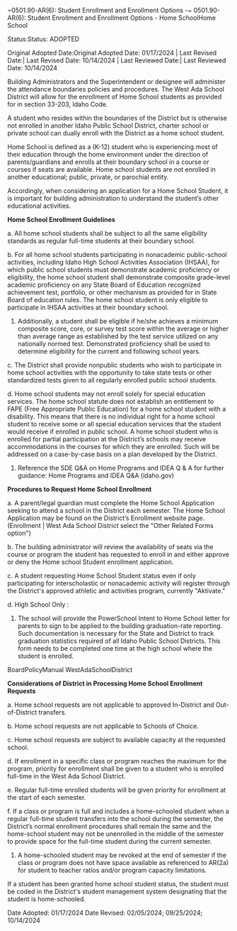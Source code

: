 ~0501.90-AR(6): Student Enrollment and Enrollment Options -~
 0501.90-AR(6): Student Enrollment and Enrollment Options -
Home SchoolHome School


Status:Status: ADOPTED


Original Adopted Date:Original Adopted Date: 01/17/2024 | Last Revised Date:| Last Revised Date: 10/14/2024 | Last Reviewed Date:| Last Reviewed Date: 10/14/2024

Building Administrators and the Superintendent or designee will administer the attendance boundaries policies and
procedures. The West Ada School District will allow for the enrollment of Home School students as provided for in
section 33-203, Idaho Code.

A student who resides within the boundaries of the District but is otherwise not enrolled in another Idaho Public
School District, charter school or private school can dually enroll with the District as a home school student.

Home School is defined as a (K-12) student who is experiencing most of their education through the home
environment under the direction of parents/guardians and enrolls at their boundary school in a course or courses if
seats are available. Home school students are not enrolled in another educational; public, private, or parochial entity.

Accordingly, when considering an application for a Home School Student, it is important for building
administration to understand the student’s other educational activities.

**Home School Enrollment Guidelines**


a. All home school students shall be subject to all the same eligibility standards as regular full-time students at
their boundary school.


b. For all home school students participating in nonacademic public-school activities, including Idaho High School
Activities Association (IHSAA), for which public school students must demonstrate academic proficiency or
eligibility, the home school student shall demonstrate composite grade-level academic proficiency on any State
Board of Education recognized achievement test, portfolio, or other mechanism as provided for in State Board
of education rules. The home school student is only eligible to participate in IHSAA activities at their boundary
school.
1. Additionally, a student shall be eligible if he/she achieves a minimum composite score, core, or survey
test score within the average or higher than average range as established by the test service utilized on
any nationally normed test. Demonstrated proficiency shall be used to determine eligibility for the
current and following school years.


c. The District shall provide nonpublic students who wish to participate in home school activities with the
opportunity to take state tests or other standardized tests given to all regularly enrolled public school students.


d. Home school students may not enroll solely for special education services. The home school statute does not
establish an entitlement to FAPE (Free Appropriate Public Education) for a home school student with a
disability. This means that there is no individual right for a home school student to receive some or all special
education services that the student would receive if enrolled in public school. A home school student who is
enrolled for partial participation at the District’s schools may receive accommodations in the courses for which
they are enrolled. Such will be addressed on a case-by-case basis on a plan developed by the District.
1. Reference the SDE Q&A on Home Programs and IDEA Q & A for further guidance: Home Programs and
IDEA Q&A (idaho.gov)

**Procedures to Request Home School Enrollment**


a. A parent/legal guardian must complete the Home School Application seeking to attend a school in the District
each semester. The Home School Application may be found on the District’s Enrollment website page.
(Enrollment | West Ada School District select the "Other Related Forms option")


b. The building administrator will review the availability of seats via the course or program the student has
requested to enroll in and either approve or deny the Home school Student enrollment application.


c. A student requesting Home School Student status even if only participating for interscholastic or nonacademic
activity will register through the District's approved athletic and activities program, currently "Aktivate."


d. High School Only :
1. The school will provide the PowerSchool Intent to Home School letter for parents to sign to be applied
to the building graduation-rate reporting. Such documentation is necessary for the State and District to
track graduation statistics required of all Idaho Public School Districts. This form needs to be completed
one time at the high school where the student is enrolled.


BoardPolicyManual
WestAdaSchoolDistrict


**Considerations of District in Processing Home School Enrollment Requests**


a. Home school requests are not applicable to approved In-District and Out-of-District transfers.


b. Home school requests are not applicable to Schools of Choice.


c. Home school requests are subject to available capacity at the requested school.


d. If enrollment in a specific class or program reaches the maximum for the program, priority for enrollment shall
be given to a student who is enrolled full-time in the West Ada School District.


e. Regular full-time enrolled students will be given priority for enrollment at the start of each semester.


f. If a class or program is full and includes a home-schooled student when a regular full-time student transfers
into the school during the semester, the District’s normal enrollment procedures shall remain the same and the
home-school student may not be unenrolled in the middle of the semester to provide space for the full-time
student during the current semester.
1. A home-schooled student may be revoked at the end of semester if the class or program does not have
space available as referenced to AR(2a) for student to teacher ratios and/or program capacity limitations.

If a student has been granted home school student status, the student must be coded in the District's student
management system designating that the student is home-schooled.

Date Adopted: 01/17/2024
Date Revised: 02/05/2024; 09/25/2024; 10/14/2024


